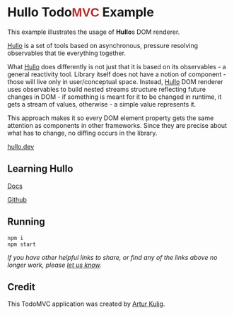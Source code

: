 # **Hullo** Todo<font face="sans-serif" color=#b12d2b>MVC</font> Example

This example illustrates the usage of **Hullo**s DOM renderer.

[Hullo](https://hullo.dev) is a set of tools based on asynchronous, pressure resolving observables that tie everything together.

What [Hullo](https://hullo.dev) does differently is not just that it is based on its observables - a general reactivity tool. Library itself does not have a notion of component - those will live only in user/conceptual space. Instead, [Hullo](https://hullo.dev) DOM renderer uses observables to build nested streams structure reflecting future changes in DOM - if something is meant for it to be changed in runtime, it gets a stream of values, otherwise - a simple value represents it.

This approach makes it so every DOM element property gets the same attention as components in other frameworks. Since they are precise about what has to change, no diffing occurs in the library.

[hullo.dev](https://hullo.dev)

## Learning Hullo

[Docs](https://hullo.dev)

[Github](https://github.com/arturkulig/hullo)

## Running

```
npm i
npm start
```

_If you have other helpful links to share, or find any of the links above no longer work, please [let us know](https://github.com/tastejs/todomvc/issues)._

## Credit

This TodoMVC application was created by [Artur Kulig](http://arturkulig.pl).
